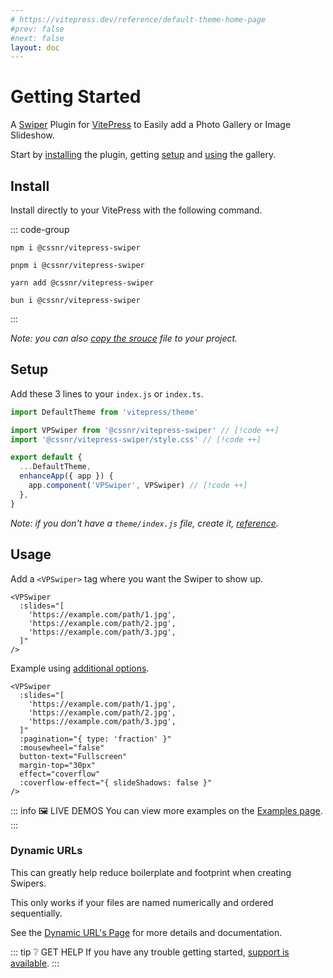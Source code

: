 ```yaml
---
# https://vitepress.dev/reference/default-theme-home-page
#prev: false
#next: false
layout: doc
---
```


# Getting Started

A [Swiper](https://swiperjs.com/) Plugin for [VitePress](https://vitepress.dev/) to Easily add a Photo Gallery or Image Slideshow.

Start by [installing](#install) the plugin, getting [setup](#setup) and [using](#usage) the gallery.

## Install

Install directly to your VitePress with the following command.

::: code-group

```shell [npm]
npm i @cssnr/vitepress-swiper
```

```shell [pnpm]
pnpm i @cssnr/vitepress-swiper
```

```shell [yarn]
yarn add @cssnr/vitepress-swiper
```

```shell [bun]
bun i @cssnr/vitepress-swiper
```

:::

_Note: you can also [copy the srouce](source.md) file to your project._

## Setup

Add these 3 lines to your `index.js` or `index.ts`.

```javascript [.vitepress/theme/index.js]
import DefaultTheme from 'vitepress/theme'

import VPSwiper from '@cssnr/vitepress-swiper' // [!code ++]
import '@cssnr/vitepress-swiper/style.css' // [!code ++]

export default {
  ...DefaultTheme,
  enhanceApp({ app }) {
    app.component('VPSwiper', VPSwiper) // [!code ++]
  },
}
```

_Note: if you don't have a `theme/index.js` file, create it, [reference](https://vitepress.dev/guide/custom-theme#theme-resolving)._

## Usage

Add a `<VPSwiper>` tag where you want the Swiper to show up.

```vue [Markdown ~vscode-icons:file-type-text~]
<VPSwiper
  :slides="[
    'https://example.com/path/1.jpg',
    'https://example.com/path/2.jpg',
    'https://example.com/path/3.jpg',
  ]"
/>
```

Example using [additional options](options.md).

```vue [Markdown ~vscode-icons:file-type-text~]
<VPSwiper
  :slides="[
    'https://example.com/path/1.jpg',
    'https://example.com/path/2.jpg',
    'https://example.com/path/3.jpg',
  ]"
  :pagination="{ type: 'fraction' }"
  :mousewheel="false"
  button-text="Fullscreen"
  margin-top="30px"
  effect="coverflow"
  :coverflow-effect="{ slideShadows: false }"
/>
```

::: info 🖼️ LIVE DEMOS
You can view more examples on the [Examples page](/examples/index.md).
:::

### Dynamic URLs

This can greatly help reduce boilerplate and footprint when creating Swipers.

This only works if your files are named numerically and ordered sequentially.

See the [Dynamic URL's Page](dynamic.md) for more details and documentation.

::: tip ❔ GET HELP
If you have any trouble getting started, [support is available](../support.md).
:::

